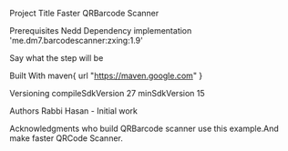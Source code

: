 Project Title
Faster QRBarcode Scanner

Prerequisites
Nedd Dependency 
implementation 'me.dm7.barcodescanner:zxing:1.9'


Say what the step will be

Built With
maven{
url "https://maven.google.com"
}


Versioning
compileSdkVersion 27
minSdkVersion 15

Authors
Rabbi Hasan - Initial work 

Acknowledgments
who build QRBarcode scanner use this example.And make faster QRCode Scanner.

